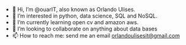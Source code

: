 - 👋 Hi, I’m @ouarIT, also known as Orlando Ulises.
- 👀 I’m interested in python, data science, SQL and NoSQL.
- 🌱 I’m currently learning open cv and amazon aws.
- 💞️ I’m looking to collaborate on anything about data bases
- 📫 How to reach me: send me an email orlandoulisesit@gmail.com

<!---
ouarIT/ouarIT is a ✨ special ✨ repository because its `README.md` (this file) appears on your GitHub profile.
You can click the Preview link to take a look at your changes.
--->
